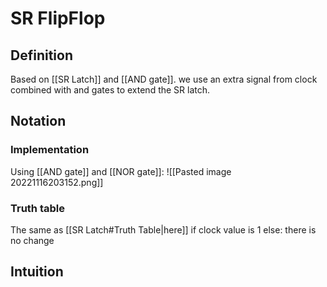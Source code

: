 # SR FlipFlop
## Definition
Based on [[SR Latch]] and [[AND gate]]. we use an extra signal from clock combined with and gates to extend the SR latch. 

## Notation
### Implementation
Using [[AND gate]] and [[NOR gate]]:
![[Pasted image 20221116203152.png]]

### Truth table
The same as [[SR Latch#Truth Table|here]] if clock value is 1
else: there is no change

## Intuition
